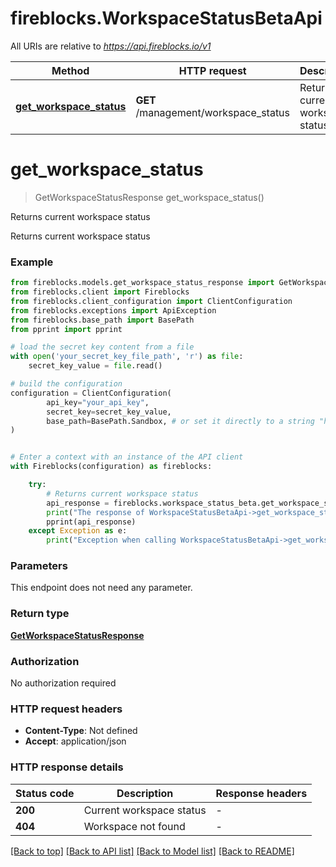 # fireblocks.WorkspaceStatusBetaApi

All URIs are relative to *https://api.fireblocks.io/v1*

Method | HTTP request | Description
------------- | ------------- | -------------
[**get_workspace_status**](WorkspaceStatusBetaApi.md#get_workspace_status) | **GET** /management/workspace_status | Returns current workspace status


# **get_workspace_status**
> GetWorkspaceStatusResponse get_workspace_status()

Returns current workspace status

Returns current workspace status

### Example


```python
from fireblocks.models.get_workspace_status_response import GetWorkspaceStatusResponse
from fireblocks.client import Fireblocks
from fireblocks.client_configuration import ClientConfiguration
from fireblocks.exceptions import ApiException
from fireblocks.base_path import BasePath
from pprint import pprint

# load the secret key content from a file
with open('your_secret_key_file_path', 'r') as file:
    secret_key_value = file.read()

# build the configuration
configuration = ClientConfiguration(
        api_key="your_api_key",
        secret_key=secret_key_value,
        base_path=BasePath.Sandbox, # or set it directly to a string "https://sandbox-api.fireblocks.io/v1"
)


# Enter a context with an instance of the API client
with Fireblocks(configuration) as fireblocks:

    try:
        # Returns current workspace status
        api_response = fireblocks.workspace_status_beta.get_workspace_status().result()
        print("The response of WorkspaceStatusBetaApi->get_workspace_status:\n")
        pprint(api_response)
    except Exception as e:
        print("Exception when calling WorkspaceStatusBetaApi->get_workspace_status: %s\n" % e)
```



### Parameters

This endpoint does not need any parameter.

### Return type

[**GetWorkspaceStatusResponse**](GetWorkspaceStatusResponse.md)

### Authorization

No authorization required

### HTTP request headers

 - **Content-Type**: Not defined
 - **Accept**: application/json

### HTTP response details

| Status code | Description | Response headers |
|-------------|-------------|------------------|
**200** | Current workspace status |  -  |
**404** | Workspace not found |  -  |

[[Back to top]](#) [[Back to API list]](../README.md#documentation-for-api-endpoints) [[Back to Model list]](../README.md#documentation-for-models) [[Back to README]](../README.md)

